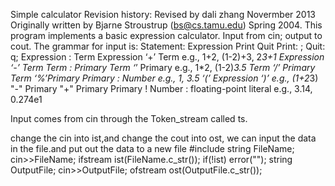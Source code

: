 Simple calculator
Revision history:
Revised by dali zhang Novermber 2013
Originally written by Bjarne Stroustrup
(bs@cs.tamu.edu) Spring 2004.
This program implements a basic expression calculator.
Input from cin; output to cout.
The grammar for input is:
Statement:
	Expression
	Print
	Quit
Print:
	;
Quit:
	q;
Expression :
	Term
	Expression ‘+’ Term     e.g., 1+2, (1-2)+3, 2*3+1
	Expression ‘-’ Term
Term :
	Primary
	Term ‘*’ Primary      e.g., 1*2, (1-2)*3.5
	Term ‘/’ Primary
	Term ‘%’Primary
Primary :
	Number       e.g., 1, 3.5
	‘(’ Expression ‘)’    e.g., (1+2*3)
	"-" Primary
	"+" Primary
	Primary !
Number :
	floating-point literal    e.g., 3.14, 0.274e1

Input comes from cin through the Token_stream called ts.



change the cin into ist,and change the cout into ost,
we can input the data in the file.and put out the data to a new file 
#include<fstream>
string FileName;
cin>>FileName;
ifstream ist(FileName.c_str());
if(!ist) error("");
string OutputFile;
cin>>OutputFile;
ofstream ost(OutputFile.c_str());
